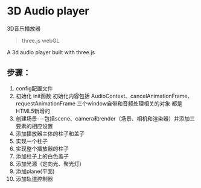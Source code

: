 <!--
 * @Description: 
 * @Author: hetengfei
 * @Github: https://github.com/avrinfly
 * @Date: 2019-11-06 22:00:48
 * @LastEditors: hetengfei
 * @LastEditTime: 2019-11-08 23:32:00
 -->
# 3D Audio player
3D音乐播放器

> three.js
> webGL

A 3d audio player built with three.js

## 步骤：
1. config配置文件
2. 初始化 init函数 初始化内容包括 AudioContext、cancelAnimationFrame、requestAnimationFrame 三个window自带和音频处理相关的对象 都是HTML5新增的
3. 创建场景---包括scene、camera和render（场景、相机和渲染器）并添加三要素的相应设置
4. 添加播放器主体的柱子和盖子
5. 实现一个柱子
6. 实现整个播放器的柱子
7. 添加柱子上的白色盖子
8. 添加光源（定向光、聚光灯）
8. 添加plane(平面)
9. 添加轨道控制器